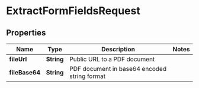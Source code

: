 

# ExtractFormFieldsRequest


## Properties

| Name | Type | Description | Notes |
|------------ | ------------- | ------------- | -------------|
|**fileUrl** | **String** | Public URL to a PDF document |  |
|**fileBase64** | **String** | PDF document in base64 encoded string format |  |



